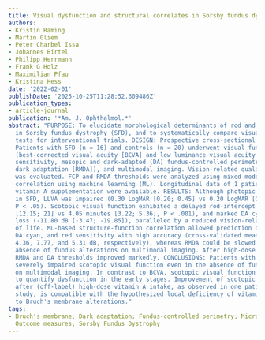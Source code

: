 ```yaml
---
title: Visual dysfunction and structural correlates in Sorsby fundus dystrophy
authors:
- Kristin Raming
- Martin Gliem
- Peter Charbel Issa
- Johannes Birtel
- Philipp Herrmann
- Frank G Holz
- Maximilian Pfau
- Kristina Hess
date: '2022-02-01'
publishDate: '2025-10-25T11:28:52.609486Z'
publication_types:
- article-journal
publication: '*Am. J. Ophthalmol.*'
abstract: "PURPOSE: To elucidate morphological determinants of rod and cone dysfunction
  in Sorsby fundus dystrophy (SFD), and to systematically compare visual function
  tests for interventional trials. DESIGN: Prospective cross-sectional study. METHODS:
  Patients with SFD (n = 16) and controls (n = 20) underwent visual function testing
  (best-corrected visual acuity [BCVA] and low luminance visual acuity [LLVA], contrast
  sensitivity, mesopic and dark-adapted (DA) fundus-controlled perimetry [FCP], rod-mediated
  dark adaptation [RMDA]), and multimodal imaging. Vision-related quality of life
  was evaluated. FCP and RMDA thresholds were analyzed using mixed models and structure-function
  correlation using machine learning (ML). Longitudinal data of 1 patient with high-dose
  vitamin A supplementation were available. RESULTS: Although photopic BCVA was normative
  in SFD, LLVA was impaired (0.30 LogMAR [0.20; 0.45] vs 0.20 LogMAR [0.03; 0.28],
  P < .05). Scotopic visual function exhibited a delayed rod-intercept time (21 minutes
  [12.15; 21] vs 4.05 minutes [3.22; 5.36], P < .001), and marked DA cyan mean sensitivity
  loss (-11.80 dB [-3.47; -19.85]), paralleled by a reduced vision-related quality
  of life. ML-based structure-function correlation allowed prediction of mesopic,
  DA cyan, and red sensitivity with high accuracy (cross-validated mean absolute error:
  4.36, 7.77, and 5.31 dB, respectively), whereas RMDA could be slowed even in the
  absence of fundus alterations on multimodal imaging. After high-dose vitamin A supplementation,
  RMDA and DA thresholds improved markedly. CONCLUSIONS: Patients with SFD exhibit
  severely impaired scotopic visual function even in the absence of funduscopic alterations
  on multimodal imaging. In contrast to BCVA, scotopic visual function tests are suitable
  to quantify dysfunction in the early stages. Improvement of scotopic dysfunction
  after (off-label) high-dose vitamin A intake, as observed in one patient in our
  study, is compatible with the hypothesized local deficiency of vitamin A secondary
  to Bruch's membrane alterations."
tags:
- Bruch's membrane; Dark adaptation; Fundus-controlled perimetry; Microperimetry;
  Outcome measures; Sorsby Fundus Dystrophy
---
```


